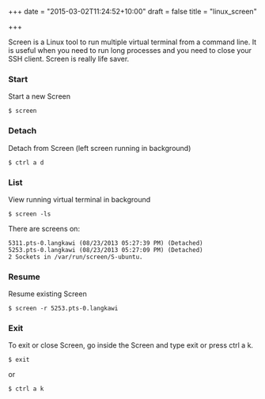 +++
date = "2015-03-02T11:24:52+10:00"
draft = false
title = "linux_screen"

+++

Screen is a Linux tool to run multiple virtual terminal from a command line. It is useful when you need to run long processes and you need to close your SSH client. Screen is really life saver.

### Start
Start a new Screen

```
$ screen
```

### Detach
Detach from Screen (left screen running in background)

```
$ ctrl a d
```

### List
View running virtual terminal in background

```
$ screen -ls
```

There are screens on:
```
5311.pts-0.langkawi (08/23/2013 05:27:39 PM) (Detached)
5253.pts-0.langkawi (08/23/2013 05:27:09 PM) (Detached)
2 Sockets in /var/run/screen/S-ubuntu.
```

### Resume
Resume existing Screen

```
$ screen -r 5253.pts-0.langkawi
```

### Exit
To exit or close Screen, go inside the Screen and type exit or press ctrl a k.

```
$ exit
```

or

```
$ ctrl a k
```
